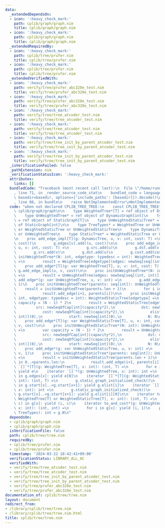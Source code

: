 ```yaml
---
data:
  _extendedDependsOn:
  - icon: ':heavy_check_mark:'
    path: cplib/graph/graph.nim
    title: cplib/graph/graph.nim
  - icon: ':heavy_check_mark:'
    path: cplib/graph/graph.nim
    title: cplib/graph/graph.nim
  _extendedRequiredBy:
  - icon: ':heavy_check_mark:'
    path: cplib/tree/prufer.nim
    title: cplib/tree/prufer.nim
  - icon: ':heavy_check_mark:'
    path: cplib/tree/prufer.nim
    title: cplib/tree/prufer.nim
  _extendedVerifiedWith:
  - icon: ':heavy_check_mark:'
    path: verify/tree/prufer_abc328e_test.nim
    title: verify/tree/prufer_abc328e_test.nim
  - icon: ':heavy_check_mark:'
    path: verify/tree/prufer_abc328e_test.nim
    title: verify/tree/prufer_abc328e_test.nim
  - icon: ':heavy_check_mark:'
    path: verify/tree/tree_atcoder_test.nim
    title: verify/tree/tree_atcoder_test.nim
  - icon: ':heavy_check_mark:'
    path: verify/tree/tree_atcoder_test.nim
    title: verify/tree/tree_atcoder_test.nim
  - icon: ':heavy_check_mark:'
    path: verify/tree/tree_init_by_parent_atcoder_test.nim
    title: verify/tree/tree_init_by_parent_atcoder_test.nim
  - icon: ':heavy_check_mark:'
    path: verify/tree/tree_init_by_parent_atcoder_test.nim
    title: verify/tree/tree_init_by_parent_atcoder_test.nim
  _isVerificationFailed: false
  _pathExtension: nim
  _verificationStatusIcon: ':heavy_check_mark:'
  attributes:
    links: []
  bundledCode: "Traceback (most recent call last):\n  File \"/home/runner/.local/lib/python3.10/site-packages/onlinejudge_verify/documentation/build.py\"\
    , line 71, in _render_source_code_stat\n    bundled_code = language.bundle(stat.path,\
    \ basedir=basedir, options={'include_paths': [basedir]}).decode()\n  File \"/home/runner/.local/lib/python3.10/site-packages/onlinejudge_verify/languages/nim.py\"\
    , line 86, in bundle\n    raise NotImplementedError\nNotImplementedError\n"
  code: "when not declared CPLIB_TREE_TREE:\n    const CPLIB_TREE_TREE* = 1\n    include\
    \ cplib/graph/graph\n\n    type WeightedTree*[T] = ref object of DynamicGraph[T]\n\
    \    type UnWeightedTree* = ref object of DynamicGraph[int]\n    type WeightedStaticTree*[T]\
    \ = ref object of StaticGraph[T]\n    type UnWeightedStaticTree* = ref object\
    \ of StaticGraph[int]\n\n    type TreeTypes* = WeightedTree or UnWeightedTree\
    \ or WeightedStaticTree or UnWeightedStaticTree\n    type DynamicTree* = WeightedTree\
    \ or UnWeightedTree\n    type StaticTree* = WeightedStaticTree or UnWeightedStaticTree\n\
    \n    proc add_edge_impl[T](g: DynamicTree, u, v: int, cost: T) =\n        g.edges[u].add((v,\
    \ cost))\n        g.edges[v].add((u, cost))\n\n    proc add_edge_impl[T](g: StaticTree,\
    \ u, v: int, cost: T) =\n        g.src.add(u)\n        g.dst.add(v)\n        g.cost.add(cost)\n\
    \        g.src.add(v)\n        g.dst.add(u)\n        g.cost.add(cost)\n\n    proc\
    \ initWeightedTree*(N: int, edgetype: typedesc = int): WeightedTree[edgetype]\
    \ =\n        result = WeightedTree[edgetype](edges: newSeq[seq[(int, edgetype)]](N))\n\
    \    proc add_edge*[T](g: var WeightedTree[T], u, v: int, cost: T) =\n       \
    \ g.add_edge_impl(u, v, cost)\n\n    proc initUnWeightedTree*(N: int): UnWeightedTree\
    \ =\n        result = UnWeightedTree(edges: newSeq[seq[(int, int)]](N))\n    proc\
    \ add_edge*(g: var UnWeightedTree, u, v: int) =\n        g.add_edge_impl(u, v,\
    \ 1)\n    proc initUnWeightedTree*(parents: seq[int]): UnWeightedTree =\n    \
    \    result = initUnWeightedTree(parents.len + 1)\n        for i in 0..<parents.len:\n\
    \            result.add_edge(i+1, parents[i])\n\n    proc initWeightedStaticTree*(N:\
    \ int, edgetype: typedesc = int): WeightedStaticTree[edgetype] =\n        var\
    \ capacity = (N - 1) * 2\n        result = WeightedStaticTree[edgetype](\n   \
    \         src: newSeqOfCap[int](capacity*2),\n            dst: newSeqOfCap[int](capacity*2),\n\
    \            cost: newSeqOfCap[int](capacity*2),\n            elist: newSeq[(int,\
    \ int)](0),\n            start: newSeq[int](0),\n            N: N\n        )\n\
    \    proc add_edge*[T](g: var WeightedStaticTree[T], u, v: int, cost: T) = g.add_edge_impl(u,\
    \ v, cost)\n\n    proc initUnWeightedStaticTree*(N: int): UnWeightedStaticTree\
    \ =\n        var capacity = (N - 1) * 2\n        result = UnWeightedStaticTree(\n\
    \            src: newSeqOfCap[int](capacity*2),\n            dst: newSeqOfCap[int](capacity*2),\n\
    \            cost: newSeqOfCap[int](capacity*2),\n            elist: newSeq[(int,\
    \ int)](0),\n            start: newSeq[int](0),\n            N: N\n        )\n\
    \    proc add_edge*(g: var UnWeightedStaticTree, u, v: int) =\n        g.add_edge_impl(u,\
    \ v, 1)\n    proc initUnWeightedStaticTree*(parents: seq[int]): UnWeightedStaticTree\
    \ =\n        result = initUnWeightedStaticTree(parents.len + 1)\n        for i\
    \ in 0..<parents.len:\n            result.add_edge(i+1, parents[i])\n\n    iterator\
    \ `[]`*[T](g: WeightedTree[T], x: int): (int, T) =\n        for e in g.edges[x]:\
    \ yield e\n    iterator `[]`*(g: UnWeightedTree, x: int): int =\n        for e\
    \ in g.edges[x]: yield e[0]\n    iterator `[]`*[T](g: WeightedStaticTree[T], x:\
    \ int): (int, T) =\n        g.static_graph_initialized_check()\n        for i\
    \ in g.start[x]..<g.start[x+1]: yield g.elist[i]\n    iterator `[]`*(g: UnWeightedStaticTree,\
    \ x: int): int =\n        g.static_graph_initialized_check()\n        for i in\
    \ g.start[x]..<g.start[x+1]: yield g.elist[i][0]\n\n    iterator to_and_cost*[T](g:\
    \ WeightedTree[T] or WeightedStaticTree[T], x: int): (int, T) =\n        for (i,\
    \ c) in g[x]: yield (i, c)\n    iterator to_and_cost*(g: UnWeightedTree or UnWeightedStaticTree,\
    \ x: int): (int, int) =\n        for i in g[x]: yield (i, 1)\n    proc len*(g:\
    \ TreeTypes): int = g.N\n"
  dependsOn:
  - cplib/graph/graph.nim
  - cplib/graph/graph.nim
  isVerificationFile: false
  path: cplib/tree/tree.nim
  requiredBy:
  - cplib/tree/prufer.nim
  - cplib/tree/prufer.nim
  timestamp: '2024-03-22 18:42:41+09:00'
  verificationStatus: LIBRARY_ALL_AC
  verifiedWith:
  - verify/tree/tree_atcoder_test.nim
  - verify/tree/tree_atcoder_test.nim
  - verify/tree/tree_init_by_parent_atcoder_test.nim
  - verify/tree/tree_init_by_parent_atcoder_test.nim
  - verify/tree/prufer_abc328e_test.nim
  - verify/tree/prufer_abc328e_test.nim
documentation_of: cplib/tree/tree.nim
layout: document
redirect_from:
- /library/cplib/tree/tree.nim
- /library/cplib/tree/tree.nim.html
title: cplib/tree/tree.nim
---
```

